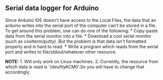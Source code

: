 Serial data logger for Arduino
------------------------------

Since Arduino IDE doesn't have access to the Local Files,
the data that an arduino writes into the serial port of the
computer can't be stored in a file. 
To get around this problem, one can do one of the following:
    * Copy-paste data from the serial monitor into a file.
    * Download a cool serial monitor (such as coolterm/putty). But the problem is that data isn't formatted properly and is hard to read.
    * Write a program which reads from the serial port and writes to file/stdout/whatever other resource.

**NOTE:**
    1. Will only work on Linux machines.
    2. Currently, the resource from which data is read is '/dev/ttyACM0'.So you will have to change that accordingly.
